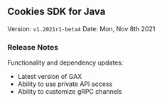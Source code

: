 
## Cookies SDK for Java

Version: `v1.2021r1-beta4`
Date: Mon, Nov 8th 2021


### Release Notes

Functionality and dependency updates:
- Latest version of GAX
- Ability to use private API access
- Ability to customize gRPC channels
